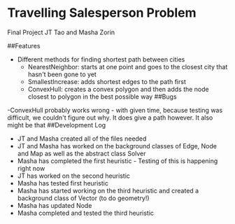 # Travelling Salesperson Problem

Final Project
JT Tao and Masha Zorin

##Features
- Different methods for finding shortest path between cities
  - NearestNeighbor: starts at one point and goes to the closest city that hasn't been gone to yet
  - SmallestIncrease: adds shortest edges to the path first
  - ConvexHull: creates a convex polygon and then adds the node closest to polygon in the best possible way
##Bugs

-ConvexHull probably works wrong - with given time, because testing was difficult, we couldn't figure out why. It does give a path however. It also might be that
##Development Log
- JT and Masha created all of the files needed
- JT and Masha has worked on the background classes of Edge, Node and Map as well as the abstract class Solver
- Masha has completed the first heuristic - Testing of this is happening right now
- JT has worked on the second heuristic
- Masha has tested first heuristic
- Masha has started working on the third heuristic and created a background class of Vector (to do geometry!)
- Masha has updated Node
- Masha completed and tested the third heuristic
